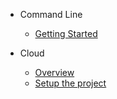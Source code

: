 <!-- docs/_sidebar.md -->
* Command Line
  
  * [Getting Started](cli-getting-started.md)

* Cloud

  * [Overview](cloud-overview.md)
  * [Setup the project](cloud-setup.md)
